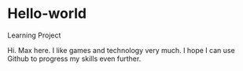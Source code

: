 # Hello-world
Learning Project

Hi. Max here. I like games and technology very much. I hope I can use Github to progress my skills even further.
